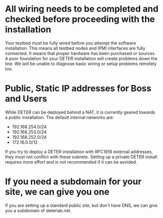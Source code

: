 # All wiring needs to be completed and checked before proceeding with the installation

Your testbed must be fully wired before you attempt the software installation.  This means all testbed nodes and IPMI interfaces are fully connected.  It means that proper hardware has been purchased or sources.  A poor foundation for your DETER installation will create problems down the line.  We will be unable to diagnose basic wiring or setup problems remotely too.

# Public, Static IP addresses for Boss and Users

While DETER can be deployed behind a NAT, it is currently geared towards a public installation.  The default internal networks are:

* 192.168.254.0/24
* 192.168.253.0/24
* 192.168.252.0/24
* 172.16.0.0/12

If you try to deploy a DETER installation with RFC1918 external addresses, they must not conflict with these subnets.  Setting up a private DETER install requires more effort and is not recommended if it can be avoided.

# If you need a subdomain for your site, we can give you one

If you are setting up a standard public site, but don't have DNS, we can give you a subdomain of deterlab.net.